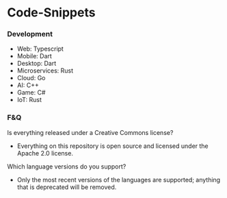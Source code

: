 # Code-Snippets

### Development
- Web: Typescript
- Mobile: Dart
- Desktop: Dart
- Microservices: Rust
- Cloud: Go
- AI: C++
- Game: C#
- IoT: Rust

### F&Q

Is everything released under a Creative Commons license?
- Everything on this repository is open source and licensed under the Apache 2.0 license.

Which language versions do you support?
- Only the most recent versions of the languages are supported; anything that is deprecated will be removed.
